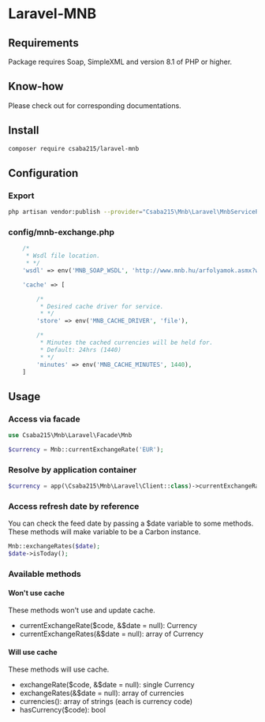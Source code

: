 # Laravel-MNB

## Requirements
Package requires Soap, SimpleXML and version 8.1 of PHP or higher.

## Know-how
Please check out for corresponding documentations.

## Install
```bash
composer require csaba215/laravel-mnb
```

## Configuration
### Export
```bash
php artisan vendor:publish --provider="Csaba215\Mnb\Laravel\MnbServiceProvider" --tag="config"
```
### config/mnb-exchange.php
```php
    /*
     * Wsdl file location.
     * */
    'wsdl' => env('MNB_SOAP_WSDL', 'http://www.mnb.hu/arfolyamok.asmx?wsdl'),

    'cache' => [

        /*
         * Desired cache driver for service.
         * */
        'store' => env('MNB_CACHE_DRIVER', 'file'),

        /*
         * Minutes the cached currencies will be held for.
         * Default: 24hrs (1440)
         * */
        'minutes' => env('MNB_CACHE_MINUTES', 1440),
    ]
```

## Usage

### Access via facade
```php
use Csaba215\Mnb\Laravel\Facade\Mnb

$currency = Mnb::currentExchangeRate('EUR');
```

### Resolve by application container
```php
$currency = app(\Csaba215\Mnb\Laravel\Client::class)->currentExchangeRate('EUR');
```
### Access refresh date by reference
You can check the feed date by passing a $date variable to some methods.
These methods will make variable to be a Carbon instance.

```php
Mnb::exchangeRates($date);
$date->isToday();
```

### Available methods

#### Won't use cache
These methods won't use and update cache.
- currentExchangeRate($code, &$date = null): Currency
- currentExchangeRates(&$date = null): array of Currency

#### Will use cache
These methods will use cache.
- exchangeRate($code, &$date = null): single Currency
- exchangeRates(&$date = null): array of currencies
- currencies(): array of strings (each is currency code)
- hasCurrency($code): bool
